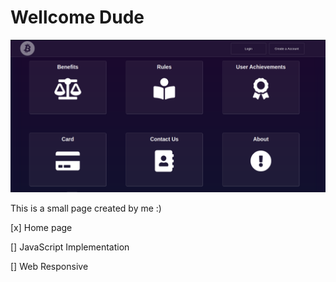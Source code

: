 # Wellcome Dude
![Image description](./img/print_1.png)


This is a small page created by me :)

[x] Home page

[]  JavaScript Implementation

[]  Web Responsive

